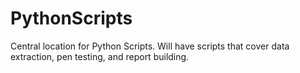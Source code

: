 # PythonScripts
Central location for Python Scripts.  Will have scripts that cover data extraction, pen testing, and report building.
